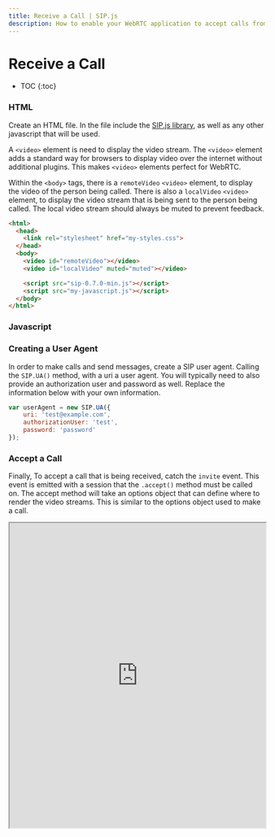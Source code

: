 ```yaml
---
title: Receive a Call | SIP.js
description: How to enable your WebRTC application to accept calls from peers and third parties by registering a SIP user agent.
---
```


# Receive a Call

* TOC
{:toc}

### HTML

Create an HTML file. In the file include the [SIP.js library](/download/), as well as any other javascript that will be used.

A `<video>` element is need to display the video stream.  The `<video>` element adds a standard way for browsers to display video over the internet without additional plugins. This makes `<video>` elements perfect for WebRTC.

Within the `<body>` tags, there is a `remoteVideo` `<video>` element, to display the video of the person being called.  There is also a `localVideo` `<video>` element, to display the video stream that is being sent to the person being called.  The local video stream should always be muted to prevent feedback.

~~~html
<html>
  <head>
    <link rel="stylesheet" href="my-styles.css">
  </head>
  <body>
    <video id="remoteVideo"></video>
    <video id="localVideo" muted="muted"></video>

    <script src="sip-0.7.0-min.js"></script>
    <script src="my-javascript.js"></script>
  </body>
</html>
~~~

### Javascript

### Creating a User Agent

In order to make calls and send messages, create a SIP user agent.  Calling the `SIP.UA()` method, with a uri a user agent. You will typically need to also provide an authorization user and password as well. Replace the information below with your own information.

~~~javascript
var userAgent = new SIP.UA({
	uri: 'test@example.com',
	authorizationUser: 'test',
	password: 'password'
});
~~~


### Accept a Call

Finally, To accept a call that is being received, catch the `invite` event.  This event is emitted with a session that the `.accept()` method must be called on. The accept method will take an options object that can define where to render the video streams. This is similar to the options object used to make a call.

<iframe
  style="width: 100%; height: 600px"
  src="https://jsfiddle.net/OnSIP/vW7Lw/45/embedded/js,html,css,result/">
</iframe>
